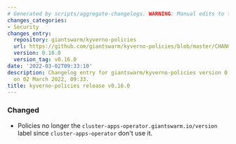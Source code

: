 ```yaml
---
# Generated by scripts/aggregate-changelogs. WARNING: Manual edits to this files will be overwritten.
changes_categories:
- Security
changes_entry:
  repository: giantswarm/kyverno-policies
  url: https://github.com/giantswarm/kyverno-policies/blob/master/CHANGELOG.md#0160---2022-03-02
  version: 0.16.0
  version_tag: v0.16.0
date: '2022-03-02T09:33:10'
description: Changelog entry for giantswarm/kyverno-policies version 0.16.0, published
  on 02 March 2022, 09:33.
title: kyverno-policies release v0.16.0
---
```


### Changed
- Policies no longer the `cluster-apps-operator.giantswarm.io/version` label since `cluster-apps-operator` don't use it.
